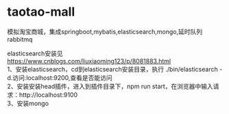 # taotao-mall
模拟淘宝商城，集成springboot,mybatis,elasticsearch,mongo,延时队列rabbitmq

elasticsearch安装见 https://www.cnblogs.com/liuxiaoming123/p/8081883.html</br>
1、安装elasticsearch，cd到elasticsearch安装目录，执行 ./bin/elasticsearch -d.访问:localhost:9200,查看是否能访问</br>
2、安装安装head插件，进入到插件目录下，npm run start，在浏览器中输入请求：http://localhost:9100 </br>
3、安装mongo

